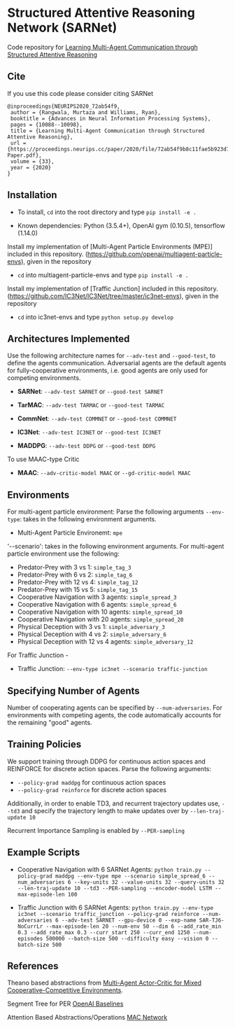 # Structured Attentive Reasoning Network (SARNet)

Code repository for [Learning Multi-Agent Communication through Structured Attentive Reasoning](https://proceedings.neurips.cc/paper/2020/hash/72ab54f9b8c11fae5b923d7f854ef06a-Abstract.html)

## Cite

If you use this code please consider citing SARNet

```
@inproceedings{NEURIPS2020_72ab54f9,
 author = {Rangwala, Murtaza and Williams, Ryan},
 booktitle = {Advances in Neural Information Processing Systems},
 pages = {10088--10098},
 title = {Learning Multi-Agent Communication through Structured Attentive Reasoning},
 url = {https://proceedings.neurips.cc/paper/2020/file/72ab54f9b8c11fae5b923d7f854ef06a-Paper.pdf},
 volume = {33},
 year = {2020}
}
```

## Installation

- To install, `cd` into the root directory and type `pip install -e .`

- Known dependencies: Python (3.5.4+), OpenAI gym (0.10.5), tensorflow (1.14.0)

Install my implementation of [Multi-Agent Particle Environments (MPE)] included in this repository.
(https://github.com/openai/multiagent-particle-envs), given in the repository
- `cd` into multiagent-particle-envs and type `pip install -e .`

Install my implementation of [Traffic Junction] included in this repository.
(https://github.com/IC3Net/IC3Net/tree/master/ic3net-envs), given in the repository
- `cd` into ic3net-envs and type `python setup.py develop`

## Architectures Implemented
Use the following architecture names for `--adv-test` and `--good-test`, to define the agents communication. Adversarial 
agents are the default agents for fully-cooperative environments, i.e. good agents are only used for competing environments.

- **SARNet**: `--adv-test SARNET` or `--good-test SARNET`

- **TarMAC**: `--adv-test TARMAC` or `--good-test TARMAC`

- **CommNet**: `--adv-test COMMNET` or `--good-test COMMNET`

- **IC3Net**: `--adv-test IC3NET` or `--good-test IC3NET`

- **MADDPG**: `--adv-test DDPG` or `--good-test DDPG`

To use MAAC-type Critic

- **MAAC**: `--adv-critic-model MAAC` or `--gd-critic-model MAAC`


## Environments 

For multi-agent particle environment: 
Parse the following arguments
`--env-type`: takes in the following environment arguments.
- Multi-Agent Particle Environemt: `mpe`

'--scenario': takes in the following environment arguments.
For multi-agent particle environment use the following:
- Predator-Prey with 3 vs 1: `simple_tag_3`
- Predator-Prey with 6 vs 2: `simple_tag_6`
- Predator-Prey with 12 vs 4: `simple_tag_12`
- Predator-Prey with 15 vs 5: `simple_tag_15`
- Cooperative Navigation with 3 agents: `simple_spread_3`
- Cooperative Navigation with 6 agents: `simple_spread_6`
- Cooperative Navigation with 10 agents: `simple_spread_10`
- Cooperative Navigation with 20 agents: `simple_spread_20`
- Physical Deception with 3 vs 1: `simple_adversary_3`
- Physical Deception with 4 vs 2: `simple_adversary_6`
- Physical Deception with 12 vs 4 agents: `simple_adversary_12`

For Traffic Junction -  
- Traffic Junction: `--env-type ic3net --scenario traffic-junction`

## Specifying Number of Agents
Number of cooperating agents can be specified by `--num-adversaries`. For environments with competing agents, the code 
automatically accounts for the remaining "good" agents.

## Training Policies
We support training through DDPG for continuous action spaces and REINFORCE for discrete action spaces.
Parse the following arguments:
- `--policy-grad maddpg` for continuous action spaces
- `--policy-grad reinforce` for discrete action spaces

Additionally, in order to enable TD3, and recurrent trajectory updates use,
`--td3` and specify the trajectory length to make updates over by `--len-traj-update 10`

Recurrent Importance Sampling is enabled by `--PER-sampling`

## Example Scripts
- Cooperative Navigation with 6 SARNet Agents: `python train.py --policy-grad maddpg --env-type mpe --scenario simple_spread_6 --num_adversaries 6 --key-units 32 --value-units 32 --query-units 32 --len-traj-update 10 --td3 --PER-sampling --encoder-model LSTM --max-episode-len 100`

- Traffic Junction with 6 SARNet Agents: `python train.py --env-type ic3net --scenario traffic_junction --policy-grad reinforce --num-adversaries 6 --adv-test SARNET --gpu-device 0 --exp-name SAR-TJ6-NoCurrLr --max-episode-len 20 --num-env 50 --dim 6 --add_rate_min 0.3 --add_rate_max 0.3 --curr_start 250 --curr_end 1250 --num-episodes 500000 --batch-size 500 --difficulty easy --vision 0 --batch-size 500`

## References

Theano based abstractions from [Multi-Agent Actor-Critic for Mixed Cooperative-Competitive Environments](https://arxiv.org/pdf/1706.02275.pdf).

Segment Tree for PER [OpenAI Baselines](https://github.com/openai/baselines/blob/master/baselines/deepq/replay_buffer.py)

Attention Based Abstractions/Operations [MAC Network](https://github.com/stanfordnlp/mac-network/blob/master/ops.py)

